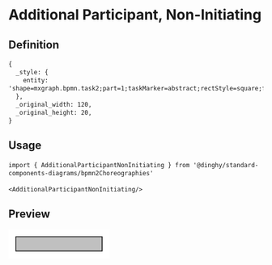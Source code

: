 # Additional Participant, Non-Initiating

## Definition

```
{
  _style: { 
    entity: 'shape=mxgraph.bpmn.task2;part=1;taskMarker=abstract;rectStyle=square;fillColor=#C0C0C0;whiteSpace=wrap;html=1;',
  },
  _original_width: 120,
  _original_height: 20,
}
```

## Usage

```
import { AdditionalParticipantNonInitiating } from '@dinghy/standard-components-diagrams/bpmn2Choreographies'

<AdditionalParticipantNonInitiating/>
```

## Preview

<img src="./additional-participant-non-initiating.png" width="200"/>
